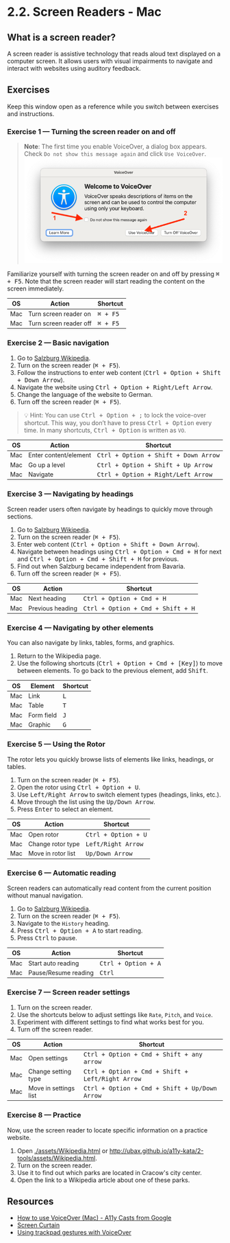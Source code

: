 # 2.2. Screen Readers - Mac

## What is a screen reader?

A screen reader is assistive technology that reads aloud text displayed on a computer screen. It allows users with visual impairments to navigate and interact with websites using auditory feedback.

## Exercises

Keep this window open as a reference while you switch between exercises and instructions.

### Exercise 1 — Turning the screen reader on and off

> **Note**:
> The first time you enable VoiceOver, a dialog box appears. Check `Do not show this message again` and click `Use VoiceOver`.  
> ![VoiceOver initial dialog box](./assets/voice-over-initial-dialog.png)

Familiarize yourself with turning the screen reader on and off by pressing <kbd>⌘ + F5</kbd>. Note that the screen reader will start reading the content on the screen immediately.

| OS  | Action                 | Shortcut          |
| --- | ---------------------- | ----------------- |
| Mac | Turn screen reader on  | <kbd>⌘ + F5</kbd> |
| Mac | Turn screen reader off | <kbd>⌘ + F5</kbd> |

### Exercise 2 — Basic navigation

1. Go to [Salzburg Wikipedia](https://en.wikipedia.org/wiki/Salzburg).
2. Turn on the screen reader (<kbd>⌘ + F5</kbd>).
3. Follow the instructions to enter web content (<kbd>Ctrl + Option + Shift + Down Arrow</kbd>).
4. Navigate the website using <kbd>Ctrl + Option + Right/Left Arrow</kbd>.
5. Change the language of the website to German.
6. Turn off the screen reader (<kbd>⌘ + F5</kbd>).

> 💡 Hint: You can use <kbd>Ctrl + Option + ;</kbd> to lock the voice-over shortcut. This way, you don’t have to press <kbd>Ctrl + Option</kbd> every time. In many shortcuts, <kbd>Ctrl + Option</kbd> is written as `VO`.

| OS  | Action                | Shortcut                                      |
| --- | --------------------- | --------------------------------------------- |
| Mac | Enter content/element | <kbd>Ctrl + Option + Shift + Down Arrow</kbd> |
| Mac | Go up a level         | <kbd>Ctrl + Option + Shift + Up Arrow</kbd>   |
| Mac | Navigate              | <kbd>Ctrl + Option + Right/Left Arrow</kbd>   |

### Exercise 3 — Navigating by headings

Screen reader users often navigate by headings to quickly move through sections.

1. Go to [Salzburg Wikipedia](https://en.wikipedia.org/wiki/Salzburg).
2. Turn on the screen reader (<kbd>⌘ + F5</kbd>).
3. Enter web content (<kbd>Ctrl + Option + Shift + Down Arrow</kbd>).
4. Navigate between headings using <kbd>Ctrl + Option + Cmd + H</kbd> for next and <kbd>Ctrl + Option + Cmd + Shift + H</kbd> for previous.
5. Find out when Salzburg became independent from Bavaria.
6. Turn off the screen reader (<kbd>⌘ + F5</kbd>).

| OS  | Action           | Shortcut                                   |
| --- | ---------------- | ------------------------------------------ |
| Mac | Next heading     | <kbd>Ctrl + Option + Cmd + H</kbd>         |
| Mac | Previous heading | <kbd>Ctrl + Option + Cmd + Shift + H</kbd> |

### Exercise 4 — Navigating by other elements

You can also navigate by links, tables, forms, and graphics.

1. Return to the Wikipedia page.
2. Use the following shortcuts (<kbd>Ctrl + Option + Cmd + [Key]</kbd>) to move between elements. To go back to the previous element, add <kbd>Shift</kbd>.

| OS  | Element    | Shortcut     |
| --- | ---------- | ------------ |
| Mac | Link       | <kbd>L</kbd> |
| Mac | Table      | <kbd>T</kbd> |
| Mac | Form field | <kbd>J</kbd> |
| Mac | Graphic    | <kbd>G</kbd> |

### Exercise 5 — Using the Rotor

The rotor lets you quickly browse lists of elements like links, headings, or tables.

1. Turn on the screen reader (<kbd>⌘ + F5</kbd>).
2. Open the rotor using <kbd>Ctrl + Option + U</kbd>.
3. Use <kbd>Left/Right Arrow</kbd> to switch element types (headings, links, etc.).
4. Move through the list using the <kbd>Up/Down Arrow</kbd>.
5. Press <kbd>Enter</kbd> to select an element.

| OS  | Action             | Shortcut                     |
| --- | ------------------ | ---------------------------- |
| Mac | Open rotor         | <kbd>Ctrl + Option + U</kbd> |
| Mac | Change rotor type  | <kbd>Left/Right Arrow</kbd>  |
| Mac | Move in rotor list | <kbd>Up/Down Arrow</kbd>     |

### Exercise 6 — Automatic reading

Screen readers can automatically read content from the current position without manual navigation.

1. Go to [Salzburg Wikipedia](https://en.wikipedia.org/wiki/Salzburg).
2. Turn on the screen reader (<kbd>⌘ + F5</kbd>).
3. Navigate to the `History` heading.
4. Press <kbd>Ctrl + Option + A</kbd> to start reading.
5. Press <kbd>Ctrl</kbd> to pause.

| OS  | Action               | Shortcut                     |
| --- | -------------------- | ---------------------------- |
| Mac | Start auto reading   | <kbd>Ctrl + Option + A</kbd> |
| Mac | Pause/Resume reading | <kbd>Ctrl</kbd>              |

### Exercise 7 — Screen reader settings

1. Turn on the screen reader.
2. Use the shortcuts below to adjust settings like `Rate`, `Pitch`, and `Voice`.
3. Experiment with different settings to find what works best for you.
4. Turn off the screen reader.

| OS  | Action                | Shortcut                                                  |
| --- | --------------------- | --------------------------------------------------------- |
| Mac | Open settings         | <kbd>Ctrl + Option + Cmd + Shift + any arrow</kbd>        |
| Mac | Change setting type   | <kbd>Ctrl + Option + Cmd + Shift + Left/Right Arrow</kbd> |
| Mac | Move in settings list | <kbd>Ctrl + Option + Cmd + Shift + Up/Down Arrow</kbd>    |

### Exercise 8 — Practice

Now, use the screen reader to locate specific information on a practice website.

1. Open [./assets/Wikipedia.html](./assets/Wikipedia.html) or http://ubax.github.io/a11y-kata/2-tools/assets/Wikipedia.html.
2. Turn on the screen reader.
3. Use it to find out which parks are located in Cracow's city center.
4. Open the link to a Wikipedia article about one of these parks.

## Resources

- [How to use VoiceOver (Mac) - A11y Casts from Google](https://www.youtube.com/watch?v=5R-6WvAihms&list=PLNYkxOF6rcICWx0C9LVWWVqvHlYJyqw7g&index=7)
- [Screen Curtain](https://support.apple.com/en-us/111797#:~:text=With%20VoiceOver%20turned%20on%2C%20use%20this%20key%20command%20to%20enable%20Screen%20Curtain%3A)
- [Using trackpad gestures with VoiceOver](https://support.apple.com/guide/voiceover/use-trackpad-gestures-to-control-voiceover-vo28030/mac)
